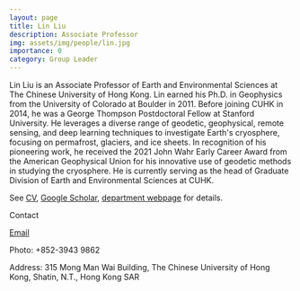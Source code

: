 ```yaml
---
layout: page
title: Lin Liu
description: Associate Professor
img: assets/img/people/lin.jpg
importance: 0
category: Group Leader
---
```

Lin Liu is an Associate Professor of Earth and Environmental Sciences at The Chinese University of Hong Kong. Lin earned his Ph.D. in Geophysics from the University of Colorado at Boulder in 2011. Before joining CUHK in 2014, he was a George Thompson Postdoctoral Fellow at Stanford University. He leverages a diverse range of geodetic, geophysical, remote sensing, and deep learning techniques to investigate Earth's cryosphere, focusing on permafrost, glaciers, and ice sheets. In recognition of his pioneering work, he received the 2021 John Wahr Early Career Award from the American Geophysical Union for his innovative use of geodetic methods in studying the cryosphere. He is currently serving as the head of Graduate Division of Earth and Environmental Sciences at CUHK.

See [CV](/assets/pdf/cv_linliu.pdf), [Google Scholar](https://scholar.google.com.hk/citations?user=5VBaQTIAAAAJ&hl=en), [department webpage](https://www.ees.cuhk.edu.hk/staff/prof-liu-lin) for details. 

Contact

[Email](mailto:liulin@cuhk.edu.hk)

Photo: +852-3943 9862

Address: 315 Mong Man Wai Building, The Chinese University of Hong Kong, Shatin, N.T., Hong Kong SAR



